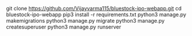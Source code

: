git clone https://github.com/Vijayvarma115/bluestock-ipo-webapp.git
cd bluestock-ipo-webapp
pip3 install -r requirements.txt
python3 manage.py makemigrations
python3 manage.py migrate
python3 manage.py createsuperuser
python3 manage.py runserver
